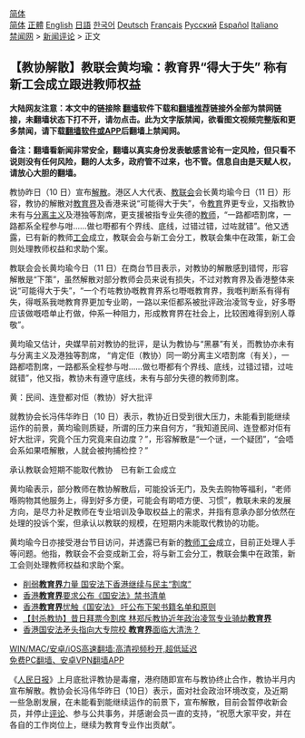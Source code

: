  <!-- 面包屑导航 --> <div class="breadcrumb"><!-- GTranslate: https://gtranslate.io/ -->  <div class="switcher notranslate">  <div class="selected">  <a href="#" onclick="return false;"> 简体</a>  </div>  <div class="option">  <a href="https://www.bannedbook.org" onclick="doGTranslate('zh-CN|zh-CN');jQuery('div.switcher div.selected a').html(jQuery(this).html());return false;" title="简体中文" class="nturl selected"> 简体</a>  <a href="https://www.bannedbook.org/zh-tw/" onclick="doGTranslate('zh-CN|zh-TW');jQuery('div.switcher div.selected a').html(jQuery(this).html());return false;" title="繁體中文" class="nturl"> 正體</a>  <a href="https://www.bannedbook.org/en/" onclick="doGTranslate('zh-CN|en');jQuery('div.switcher div.selected a').html(jQuery(this).html());return false;" title="English" class="nturl"> English</a>  <a href="https://www.bannedbook.org/ja/" onclick="doGTranslate('zh-CN|ja');jQuery('div.switcher div.selected a').html(jQuery(this).html());return false;" title="日本語" class="nturl"> 日語</a>  <a href="https://www.bannedbook.org/ko/" onclick="doGTranslate('zh-CN|ko');jQuery('div.switcher div.selected a').html(jQuery(this).html());return false;" title="한국어" class="nturl"> 한국어</a>  <a href="https://www.bannedbook.org/de/" onclick="doGTranslate('zh-CN|de');jQuery('div.switcher div.selected a').html(jQuery(this).html());return false;" title="Deutsch" class="nturl"> Deutsch</a>  <a href="https://www.bannedbook.org/fr/" onclick="doGTranslate('zh-CN|fr');jQuery('div.switcher div.selected a').html(jQuery(this).html());return false;" title="Français" class="nturl"> Français</a>  <a href="https://www.bannedbook.org/ru/" onclick="doGTranslate('zh-CN|ru');jQuery('div.switcher div.selected a').html(jQuery(this).html());return false;" title="Русский" class="nturl"> Русский</a>  <a href="https://www.bannedbook.org/es/" onclick="doGTranslate('zh-CN|es');jQuery('div.switcher div.selected a').html(jQuery(this).html());return false;" title="Español" class="nturl"> Español</a>  <a href="https://www.bannedbook.org/it/" onclick="doGTranslate('zh-CN|it');jQuery('div.switcher div.selected a').html(jQuery(this).html());return false;" title="Italiano" class="nturl"> Italiano</a>  </div>  </div>      <div class='breadcrumb-sub'><!-- Breadcrumb NavXT 6.3.0 --> <a href="https://www.bannedbook.org/" class="home">禁闻网</a> &gt; <a href="https://www.bannedbook.org/bnews/comments/" class="category">新闻评论</a> &gt; 正文</div></div><h2>【教协解散】教联会黄均瑜：教育界“得大于失” 称有新工会成立跟进教师权益</h2> <p class="notice"><b>大陆网友注意：本文中的链接除 <a href="https://github.com/bannedbook/fanqiang" >翻墙</a>软件下载和<a href="https://github.com/killgcd/justmysocks/blob/master/README.md">翻墙推荐</a>链接外全部为禁网链接，未翻墙状态下打不开，请勿点击。此为文字版禁闻，欲看图文视频完整版和更多禁闻，请下载<a href="https://github.com/bannedbook/fanqiang">翻墙软件或APP</a>后翻墙上禁闻网。</p><p>备注：翻墙看新闻非常安全，翻墙以真实身份发表敏感言论有一定风险，但只看不说则没有任何风险，翻的人太多，政府管不过来，也不管。信息自由是天赋人权，请放心大胆的翻墙。</b></p>  <div class="entry">  <p>教协昨日（10 日）宣布<a href="https://www.bannedbook.org/bnews/tag/%E8%A7%A3%E6%95%A3/" class="st_tag internal_tag" rel="tag" title="标签 解散 下的日志">解散</a>。港区人大代表、<a href="https://www.bannedbook.org/bnews/tag/%E6%95%99%E8%81%94%E4%BC%9A/" class="st_tag internal_tag" rel="tag" title="标签 教联会 下的日志">教联会</a>会长黄均瑜今日（11 日）形容，教协的解散对<a href="https://www.bannedbook.org/bnews/tag/%E6%95%99%E8%82%B2%E7%95%8C/" class="st_tag internal_tag" rel="tag" title="标签 教育界 下的日志">教育界</a>及香港来说“可能得大于失”，令<a href="https://www.bannedbook.org/bnews/tag/%e6%95%99%e8%82%b2/" class="st_tag internal_tag" rel="tag" title="标签 教育 下的日志">教育</a>界更专业，又指教协未有与<a href="https://www.bannedbook.org/bnews/tag/%E5%88%86%E7%A6%BB%E4%B8%BB%E4%B9%89/" class="st_tag internal_tag" rel="tag" title="标签 分离主义 下的日志">分离主义</a>及港独等割席，更支援被指专业失德的<a href="https://www.bannedbook.org/bnews/tag/%e6%95%99%e5%b8%88/" class="st_tag internal_tag" rel="tag" title="标签 教师 下的日志">教师</a>，“一路都唔割席，一路都系全程参与咁……做乜嘢都有个界线、底线，过错过错，过咗就错”。他又透露，已有新的教师<a href="https://www.bannedbook.org/bnews/tag/%e5%b7%a5%e4%bc%9a/" class="st_tag internal_tag" rel="tag" title="标签 工会 下的日志">工会</a>成立，教联会会与新工会分工，教联会集中在政策，新工会则处理教师权益和求助个案。</p> <p>教联会会长黄均瑜今日（11 日）在商台节目表示，对教协的解散感到错愕，形容解散是“下策”，虽然解散对部分教师会员来说有损失，不过对教育界及香港整体来说“可能得大于失”，“一个冇咗教协嘅教育界系乜嘢嘅教育界，我嘅判断系有得有失，得嘅系我哋教育界更加专业啲，一路以来佢都系被批评政治凌驾专业，好多嘢应该做嘅唔单止冇做，仲系一种阻力，形成教育界在社会上，比较困难得到别人尊敬”。</p>  <p>黄均瑜又估计，央媒早前对教协的批评，是认为教协与“黑暴”有关，而教协亦未有与分离主义及港独等割席， “肯定佢（教协）同一啲分离主义唔割席（有关），一路都唔割席，一路都系全程参与咁&#8230;&#8230;做乜嘢都有个界线、底线，过错过错，过咗就错”，他又指，教协未有遵守底线，未有与部分失德的教师割席。</p> <p>黄：民间、连登都对佢（教协）好大批评</p>  <p>就教协会长冯伟华昨日（10 日）表示，教协近日受到很大压力，未能看到能继续运作的前景，黄均瑜则质疑，所谓的压力来自何方，“我知道民间、连登都对佢有好大批评，究竟个压力究竟来自边度？”，形容解散是“一个谜，一个疑团”，“会唔会系如果唔解散，人就会被拘捕检控？”</p> <p>承认教联会短期不能取代教协　已有新工会成立</p>  <p>黄均瑜表示，部分教师在教协解散后，可能投诉无门，及失去购物等福利，“老师喺购物其他服务上，得到好多方便，可能会有啲唔方便、习惯”，教联未来的发展方向，是尽力补足教师在专业培训及争取权益上的需求，并指有意承办部分依然在处理的投诉个案，但承认以教联的规模，在短期内未能取代教协的功能。</p> <p>黄均瑜今日亦接受港台节目访问，并透露已有新的<a href="https://www.bannedbook.org/bnews/tag/%E6%95%99%E5%B8%88%E5%B7%A5%E4%BC%9A/" class="st_tag internal_tag" rel="tag" title="标签 教师工会 下的日志">教师工会</a>成立，目前正处理人手等问题。他指，教联会不会变成新工会，将与新工会分工，教联会集中在政策，新工会则处理教师权益和求助个案。</p>  <ul class='op-related-articles' title='相关阅读'> <li><a href='https://www.bannedbook.org/bnews/baitai/20210804/1600019.html' target='_blank'>削弱<b>教育界</b>力量 国安法下香港继续与民主“割席”</a></li> <li><a href='https://www.bannedbook.org/bnews/ssgc/20210803/1599633.html' target='_blank'>香港<b>教育界</b>要求公布《国安法》禁书清单</a></li> <li><a href='https://www.bannedbook.org/bnews/baitai/20210803/1599594.html' target='_blank'>香港<b>教育界</b>忧触《国安法》 吁公布下架书籍名单和原则</a></li> <li><a href='https://www.bannedbook.org/bnews/comments/20210802/1598964.html' target='_blank'>【封杀教协】昔日拜票今割席 林郑斥教协近年政治凌驾专业骑劫<b>教育界</b></a></li> <li><a href='https://www.bannedbook.org/bnews/headline/20210801/1598414.html' target='_blank'>香港国安法矛头指向大专院校 <b>教育界</b>面临大清洗？</a></li> </ul> <p class="texttj"> <a href="https://github.com/bannedbook/fanqiang/wiki/V2ray%E6%9C%BA%E5%9C%BA" target="_blank">WIN/MAC/安卓/iOS高速翻墙:高清视频秒开,超低延迟</a><br/> <a href="https://github.com/bannedbook/fanqiang/wiki/%E7%A6%81%E9%97%BB%E7%BD%91%E5%AE%89%E5%8D%93%E7%BF%BB%E5%A2%99%E6%96%B0%E9%97%BBAPP" target="_blank">免费PC翻墙、安卓VPN翻墙APP</a></p><p>《<span class='wp_keywordlink'><a href="https://www.bannedbook.org/forum2/topic109.html" title="透视人民日报" target="_blank">人民日报</a></span>》上月底批评教协是毒瘤，港府随即宣布与教协终止合作，教协半月内宣布解散。教协会长冯伟华昨日（10日）表示，面对社会政治环境改变，及近期一些急剧发展，在未能看到能继续运作的前景下，宣布解散，目前会暂停收新会员，并停止<span class='wp_keywordlink_affiliate'><a href="https://www.bannedbook.org/bnews/comments/" title="新闻评论" target="_blank">评论</a></span>、参与公共事务，并感谢会员一直的支持，“祝愿大家平安，并在各自的工作岗位上，继续为教育专业作出贡献”。</p><a name='sharetosocial'></a>  <div style="margin-bottom:5px;padding-bottom:5px;clear:both"> <div id="archive-pix-1" class="banner-ads"> <!-- AuctionX Display platform tag START --> <div id="26318x728x90x621x_ADSLOT2" clicktrack="%%CLICK_URL_ESC%%"></div> <!-- AuctionX Display platform tag END --> </div> <div id="archive-pix-2" class="banner-ads"> <!-- AuctionX Display platform tag START --> <div id="26315x300x250x621x_ADSLOT2" clicktrack="%%CLICK_URL_ESC%%"></div> <!-- AuctionX Display platform tag END --> </div> </div>  <div id="archive-pix-1" class="banner-ads"> <!-- AuctionX Display platform tag START --> <div id="26318x728x90x621x_ADSLOT3" clicktrack="%%CLICK_URL_ESC%%"></div> <!-- AuctionX Display platform tag END --> </div> </div><!--END ENTRY--> 